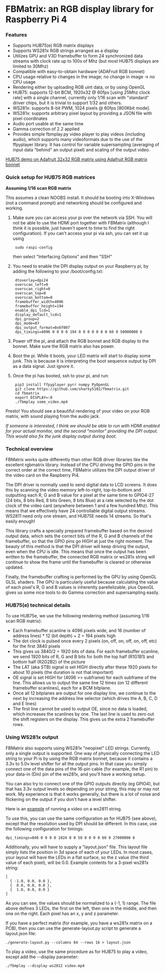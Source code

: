 # FBMatrix: an RGB display library for Raspberry Pi 4

### Features

- Supports HUB75(e) RGB matrix displays
- Supports WS281x RGB strings arranged as a display
- Utilizes GPU and V3D framebuffer to form 24 synchronized data streams with clock rate up to 100s of Mhz (but most HUB75 displays are limited to 30Mhz)
- Compatible with easy-to-obtain hardware (ADAFruit RGB bonnet)
- CPU usage relative to changes in the image; no change in image -> no CPU usage
- Rendering either by uploading RGB uint data, or by using OpenGL
- HUB75: supports 12-bit BCM, 1920x32 @ 60fps [using 25Mhz clock rate] with a single channel, currently only 1/16 scan with "standard" driver chips, but it is trivial to support 1/32 and others.
- WS281x: supports 8-bit PWM, 1024 pixels @ 60fps [800Kbit mode].
- WS281x: supports arbitrary pixel layout by providing a JSON file with pixel coordinates
- Audio port usable at the same time
- Gamma correction of 2.2 applied
- Provides simple fbmplay.py video player to play videos (including audio), which supports many videoformats due to the use of the ffpyplayer library. It has control for variable supersampling (averaging of input data "behind" an output pixel) and scaling of the output video.

[HUB75 demo on Adafruit 32x32 RGB matrix using Adafruit RGB matrix bonnet](https://www.youtube.com/watch?v=COhlBRFsR_o)

### Quick setup for HUB75 RGB matrices
**Assuming 1/16 scan RGB matrix**

This assumes a clean NOOBS install. It should be booting into X-Windows (not a command prompt)
and networking should be configured and working.

1. Make sure you can access your pi over the network via SSH. You will not be able to use the HDMI port together with FBMatrix (although I think it is possible, just haven't spent to time to find the right configuration). If you can't access your pi via ssh, you can set it up using

		sudo raspi-config
		
	then select "Interfacing Options" and then "SSH"

2. You need to enable the DPI display output on your Raspberry pi, by adding the following to your /boot/config.txt:

		dtoverlay=dpi24
		overscan_left=0
		overscan_right=0
		overscan_top=0
		overscan_bottom=0
		framebuffer_width=4096
		framebuffer_height=194
		enable_dpi_lcd=1
		display_default_lcd=1
		dpi_group=2
		dpi_mode=87
		dpi_output_format=0x6f007
		dpi_timings=4096 0 0 0 0 194 0 0 0 0 0 0 0 60 0 50000000 6

3. Power off the pi, and attach the RGB bonnet and RGB display to the bonnet. Make sure the RGB matrix also has power.

4. Boot the pi. While it boots, your LED matrix will start to display some junk. This is because it is interpreting the boot sequence output by DPI as a data signal. Just ignore it. 

5. Once the pi has booted, ssh to your pi, and run:

		pip3 install ffpyplayer pyrr numpy PyOpenGL
		git clone https://github.com/sharky5102/fbmatrix.git
		cd fbmatrix
		export DISPLAY=:0
		./fbmplay some_video.mp4

Presto! You should see a beautiful rendering of your video on your RGB matrix, with sound playing from the audio jack.

*If someone is interested, I think we should be able to run with HDMI enabled for your *actual* monitor, and the second "monitor" providing the DPI output. This would also fix the junk display output during boot.*

### Technical overview
FBMatrix works quite differently than other RGB driver libraries like the excellent rgbmatrix library. Instead of the CPU driving the GPIO pins in the correct order at the correct time, FBMatrix utilizes the DPI output driver of the video card on the Raspberry Pi4. 

The DPI driver is normally used to send digital data to LCD screens. It does this by scanning the video memory left-to-right, top-to-bottom and outputting each R, G and B value for a pixel at the same time to GPIO4-27 (24 bits, 8 bits Red, 8 bits Green, 8 bits Blue) at a rate selected by the dot clock of the video card (anywhere between 1 and a few hundred Mhz). This means that we effectively have 24 controllable digital output streams. WS2811 need only one stream, and HUB75E needs 14 streams. So that's easily enough!

This library crafts a specially prepared framebuffer based on the desired output data, which sets the correct bits of the R, G and B channels of the framebuffer, so that the GPIO pins go HIGH at just the right moment. The beauty of this method is that the DPI driver will keep driving the output, even when the CPU is idle. This means that once the output has been written to the framebuffer, the connected RGB matrix or ws281x string will continue to show the frame until the framebuffer is cleared or otherwise updated.

Finally, the framebuffer crafting is performed by the GPU by using OpenGL GLSL shaders. The GPU is particularly useful because calculating the value of each pixel's R, G and B values is inherently parellelizable, plus OpenGL gives us some nice tools to do Gamma correction and supersampling easily.

### HUB75(e) technical details
To use HUB75e, we use the following rendering method (assuming 1/16 scan RGB matrix):
- Each framebuffer scanline is 4096 pixels wide, and 16 (number of address lines) * 12 (bit depth) + 2 = 194 pixels high
- The dot clock is pulsed once every 2 pixels (on, off, on, off, on, off, etc) for the first 3840 pixels
- This gives us 3840/2 = 1920 bits of data. For each framebuffer scanline, we send 1920 bits of R, G and B bits for both the top half (R1G1B1) and bottom half (R2G2B2) of the picture
- The LAT (aka STB) signal is set HIGH directly after these 1920 pixels for about 10 pixels (the duration is not that important)
- OE signal is set HIGH for (4096 >> subframe) for each subframe of the line. This allows us to output the same line 12 times (on 12 different framebuffer scanlines), each for a BCM bitplane.
- Once all 12 bitplanes are output for one display line, we continue to the next by increasing the address line selector (which drives the A, B, C, D and E lines)
- The first line cannot be used to output OE, since no data is loaded, which increases the scanlines by one. The last line is used to zero out the shift registers on the display. This gives us the extra 2 framebuffer rows.

### Using WS281x output
FBMatrix also supports using WS281x "neopixel" LED strings. Currently, only
a single output is supported. One way of physically connecting the LED
string to your Pi is by using the RGB matrix bonnet, because it
contains a 3.3v to 5.0v level shifter for all the output pins. In that case
you simply connect one of the data pins of the 16-pin cable (for example,
the R1 pin) to your data-in (Din) pin of the ws281x, and you'll have a
working setup.

You can also try to connect one of the GPIO outputs directly (eg GPIO4), but
that has 3.3v output levels so depending on your string, this may or may not
work.  My experience is that it works generally, but there is a lot of noise
and flickering on the output if you don't have a level shifter.

Here is an [example](https://www.youtube.com/watch?v=WgSfZ5cgZH4) of running
a video on a ws2811 string.

To use this, you can use the same configuration as for HUB75 (see above),
except that the resolution used by DPI should be different.  In this case,
use the following configuration for timings:

    dpi_timings=840 0 0 0 0 1024 0 0 50 0 0 0 0 60 0 27000000 6

Additionally, you will have to supply a "layout.json" file. This layout file
simply lists the position in 3d space of each of your LEDs. In most cases,
your layout will have the LEDs in a flat surface, so the z value (the third
value of each pixel), will be 0.0. Example contents for a 3-pixel ws281x
string:

    [
      { -1.0, 0.0, 0.0 },
      {  0.0, 0.0, 0.0 },
      {  1.0, 0.0, 0.0 }
    ]

As you can see, the values should be normalized to a (-1, 1) range. The file
above defines 3 LEDs, the first on the left, then one in the middle, and then
one on the right. Each pixel has an x, y and z parameter.

If you have a perfect matrix (for example, you have a ws281x matrix on a
PCB), then you can use the generate-layout.py script to generate a
layout.json file:

    ./generate-layout.py --columns 64 --rows 16 > layout.json

To play a video, use the same procedure as for HUB75 to play a video, except
add the --display parameter:

    ./fbmplay --display ws2812 video.mp4
